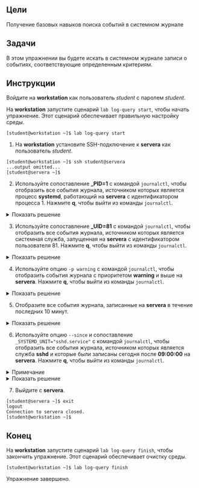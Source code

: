## Цели

Получение базовых навыков поиска событий в системном журнале

## Задачи

В этом упражнении вы будете искать в системном журнале записи о событиях, соответствующие определенным критериям.

## Инструкции

Войдите на **workstation** как пользователь *student* с паролем *student*.

На **workstation** запустите сценарий `lab log-query start`, чтобы начать упражнение. Этот сценарий обеспечивает правильную настройку среды.

```
[student@workstation ~]$ lab log-query start
```

1.	На **workstation** установите SSH-подключение к **servera** как пользователь *student*.

  ```
  [student@workstation ~]$ ssh student@servera
  ...output omitted...
  [student@servera ~]$ 
  ```

2.	Используйте сопоставление **_PID=1** с командой `journalctl`, чтобы отобразить все события журнала, источником которых является процесс **systemd**, работающий на **servera** с идентификатором процесса 1. Нажмите **q**, чтобы выйти из команды `journalctl`.

  <details>
  <summary>Показать решение</summary>

  ```
  [student@servera ~]$ journalctl _PID=1
  ...output omitted...
  Feb 13 13:21:08 localhost systemd[1]: Found device /dev/disk/by-uuid/cdf61ded-534c-4bd6-b458-cab18b1a72ea.
  Feb 13 13:21:08 localhost systemd[1]: Started dracut initqueue hook.
  Feb 13 13:21:08 localhost systemd[1]: Found device /dev/disk/by-uuid/44330f15-2f9d-4745-ae2e-20844f22762d.
  Feb 13 13:21:08 localhost systemd[1]: Reached target Initrd Root Device.
  lines 1-5/5 (END) q
  [student@servera ~]$ 
  ```

  В вашей системе вывод команды journalctl может быть другим.
  </details>

3.	Используйте сопоставление **_UID=81** с командой `journalctl`, чтобы отобразить все события журнала, источником которых является системная служба, запущенная на **servera** с идентификатором пользователя 81. Нажмите **q**, чтобы выйти из команды `journalctl`.

  <details>
  <summary>Показать решение</summary>

  ```
  [student@servera ~]$ journalctl _UID=81
  ...output omitted...
  Feb 22 01:29:09 servera.lab.example.com dbus-daemon[672]: [system] Activating via systemd: service name='org.freedesktop.nm_dispatcher'>
  Feb 22 01:29:09 servera.lab.example.com dbus-daemon[672]: [system] Successfully activated service 'org.freedesktop.nm_dispatcher'
  lines 1-5/5 (END) q
  [student@servera ~]$ 
  ```
  </details>

4.	Используйте опцию `-p warning` с командой `journalctl`, чтобы отобразить события журнала с приоритетом **warning** и выше на **servera**. Нажмите **q**, чтобы выйти из команды `journalctl`.

  <details>
  <summary>Показать решение</summary>

  ```
  [student@servera ~]$ journalctl -p warning
  ...output omitted...
  Feb 13 13:21:07 localhost kernel: Detected CPU family 6 model 13 stepping 3
  Feb 13 13:21:07 localhost kernel: Warning: Intel Processor - this hardware has not undergone testing by Red Hat and might not >
  Feb 13 13:21:07 localhost kernel: acpi PNP0A03:00: fail to add MMCONFIG information, can't access extended PCI configuration s>
  Feb 13 13:21:07 localhost rpc.statd[288]: Running as root.  chown /var/lib/nfs/statd to choose different user
  Feb 13 13:21:07 localhost rpc.idmapd[293]: Setting log level to 0
  ...output omitted...
  Feb 13 13:21:13 servera.lab.example.com rsyslogd[1172]: environment variable TZ is not set, auto correcting this to TZ=/etc/lo>
  Feb 13 14:51:42 servera.lab.example.com systemd[1]: cgroup compatibility translation between legacy and unified hierarchy sett>
  Feb 13 17:15:37 servera.lab.example.com rsyslogd[25176]: environment variable TZ is not set, auto correcting this to TZ=/etc/l>
  Feb 13 18:22:38 servera.lab.example.com rsyslogd[25410]: environment variable TZ is not set, auto correcting this to TZ=/etc/l>
  Feb 13 18:47:55 servera.lab.example.com rsyslogd[25731]: environment variable TZ is not set, auto correcting this to TZ=/etc/l>
  lines 1-17/17 (END) q
  [student@servera ~]$ 
  ```
  </details>

5.	Отобразите все события журнала, записанные на **servera** в течение последних 10 минут.

  <details>
  <summary>Показать решение</summary>


  Используйте опцию `--since` с командой `journalctl`, чтобы отобразить все события журнала, записанные на **servera** в течение последних 10 минут. Нажмите **q**, чтобы выйти из команды `journalctl`.

  ```
  [student@servera ~]$ journalctl --since "-10min"
  ...output omitted...
  Feb 13 22:31:01 servera.lab.example.com CROND[25890]: (root) CMD (run-parts /etc/cron.hourly)
  Feb 13 22:31:01 servera.lab.example.com run-parts[25893]: (/etc/cron.hourly) starting 0anacron
  Feb 13 22:31:01 servera.lab.example.com run-parts[25899]: (/etc/cron.hourly) finished 0anacron
  Feb 13 22:31:41 servera.lab.example.com sshd[25901]: Bad protocol version identification 'brain' from 172.25.250.254 port 37450
  Feb 13 22:31:42 servera.lab.example.com sshd[25902]: Accepted publickey for root from 172.25.250.254 port 37452 ssh2: RSA SHA2>
  Feb 13 22:31:42 servera.lab.example.com systemd[1]: Started /run/user/0 mount wrapper.
  Feb 13 22:31:42 servera.lab.example.com systemd[1]: Created slice User Slice of UID 0.
  Feb 13 22:31:42 servera.lab.example.com systemd[1]: Starting User Manager for UID 0...
  Feb 13 22:31:42 servera.lab.example.com systemd[1]: Started Session 118 of user root.
  Feb 13 22:31:42 servera.lab.example.com systemd-logind[712]: New session 118 of user root.
  Feb 13 22:31:42 servera.lab.example.com systemd[25906]: pam_unix(systemd-user:session): session opened for user root by (uid=0)
  ...output omitted...
  lines 1-32/84 39% q
  [student@servera ~]$
  ```
  </details>

6.	Используйте опцию `--since` и сопоставление `_SYSTEMD_UNIT="sshd.service"` с командой `journalctl`, чтобы отобразить все события журнала, источником которых является служба **sshd** и которые были записаны сегодня после **09:00:00** на **servera**. Нажмите **q**, чтобы выйти из команды `journalctl`.

  <details>
  <summary>Примечание</summary>

  Ваш часовой пояс может отличаться от часового пояса учебной аудитории. Проверьте время на машине **servera** и при необходимости измените значение опции `--since` соответствующим образом.
  </details>

  <details>
  <summary>Показать решение</summary>

  ```
  [student@servera ~]$ journalctl --since 9:00:00 _SYSTEMD_UNIT="sshd.service"
  ...output omitted...
  Feb 13 13:21:12 servera.lab.example.com sshd[727]: Server listening on 0.0.0.0 port 22.
  Feb 13 13:21:12 servera.lab.example.com sshd[727]: Server listening on :: port 22.
  Feb 13 13:22:07 servera.lab.example.com sshd[1238]: Accepted publickey for student from 172.25.250.250 port 50590 ssh2: RSA SH>
  Feb 13 13:22:07 servera.lab.example.com sshd[1238]: pam_unix(sshd:session): session opened for user student by (uid=0)
  Feb 13 13:22:08 servera.lab.example.com sshd[1238]: pam_unix(sshd:session): session closed for user student
  Feb 13 13:25:47 servera.lab.example.com sshd[1289]: Accepted publickey for root from 172.25.250.254 port 37194 ssh2: RSA SHA25>
  Feb 13 13:25:47 servera.lab.example.com sshd[1289]: pam_unix(sshd:session): session opened for user root by (uid=0)
  Feb 13 13:25:47 servera.lab.example.com sshd[1289]: pam_unix(sshd:session): session closed for user root
  Feb 13 13:25:48 servera.lab.example.com sshd[1316]: Accepted publickey for root from 172.25.250.254 port 37196 ssh2: RSA SHA25>
  Feb 13 13:25:48 servera.lab.example.com sshd[1316]: pam_unix(sshd:session): session opened for user root by (uid=0)
  Feb 13 13:25:48 servera.lab.example.com sshd[1316]: pam_unix(sshd:session): session closed for user root
  Feb 13 13:26:07 servera.lab.example.com sshd[1355]: Accepted publickey for student from 172.25.250.254 port 37198 ssh2: RSA SH>
  Feb 13 13:26:07 servera.lab.example.com sshd[1355]: pam_unix(sshd:session): session opened for user student by (uid=0)
  Feb 13 13:52:28 servera.lab.example.com sshd[1473]: Accepted publickey for root from 172.25.250.254 port 37218 ssh2: RSA SHA25>
  Feb 13 13:52:28 servera.lab.example.com sshd[1473]: pam_unix(sshd:session): session opened for user root by (uid=0)
  ...output omitted...
  lines 1-32 q
  [student@servera ~]$ 
  ```
  </details>

7.	Выйдите с **servera**.

```
[student@servera ~]$ exit
logout
Connection to servera closed.
[student@workstation ~]$ 
```

## Конец

На **workstation** запустите сценарий `lab log-query finish`, чтобы закончить упражнение. Этот сценарий обеспечивает очистку среды.

```
[student@workstation ~]$ lab log-query finish
```

Упражнение завершено.


